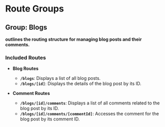 # Route Groups

## Group: Blogs

**outlines the routing structure for managing blog posts and their comments.**

### Included Routes

- **Blog Routes**

  - **`/blogs`**: Displays a list of all blog posts.
  - **`/blogs/[id]`**: Displays the details of the blog post by its ID.

- **Comment Routes**
  - **`/blogs/[id]/comments`**: Displays a list of all comments related to the blog post by its ID.
  - **`/blogs/[id]/comments/[commentId]`**: Accesses the comment for the blog post by its comment ID.
